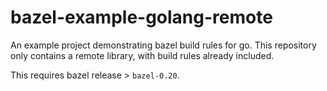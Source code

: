 # bazel-example-golang-remote

An example project demonstrating bazel build rules for go.
This repository only contains a remote library, with build
rules already included.

This requires bazel release > `bazel-0.20`.
